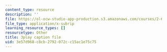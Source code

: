 ```yaml
---
content_type: resource
description: ''
file: https://ol-ocw-studio-app-production.s3.amazonaws.com/courses/2-627-fundamentals-of-photovoltaics-fall-2013/3e57d968c8cb2792072cc15ac1e75c75_uLbqhIp3ahc.srt
file_type: application/x-subrip
learning_resource_types: []
resourcetype: Other
title: 3play caption file
uid: 3e57d968-c8cb-2792-072c-c15ac1e75c75
---
```

